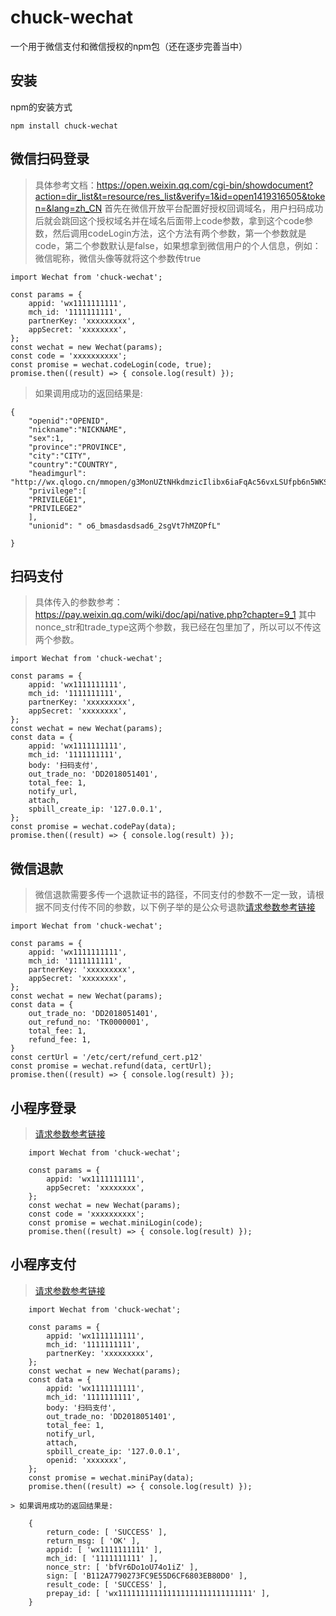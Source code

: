 # chuck-wechat
一个用于微信支付和微信授权的npm包（还在逐步完善当中）
## 安装
npm的安装方式

```
npm install chuck-wechat
```


## 微信扫码登录

> 具体参考文档：https://open.weixin.qq.com/cgi-bin/showdocument?action=dir_list&t=resource/res_list&verify=1&id=open1419316505&token=&lang=zh_CN
> 首先在微信开放平台配置好授权回调域名，用户扫码成功后就会跳回这个授权域名并在域名后面带上code参数，拿到这个code参数，然后调用codeLogin方法，这个方法有两个参数，第一个参数就是code，第二个参数默认是false，如果想拿到微信用户的个人信息，例如：微信昵称，微信头像等就将这个参数传true


    import Wechat from 'chuck-wechat';

    const params = {
        appid: 'wx1111111111',
        mch_id: '1111111111',
        partnerKey: 'xxxxxxxxx',
        appSecret: 'xxxxxxxx',
    };
    const wechat = new Wechat(params);
    const code = 'xxxxxxxxxx';
    const promise = wechat.codeLogin(code, true);
    promise.then((result) => { console.log(result) });

> 如果调用成功的返回结果是:

    {
        "openid":"OPENID",
        "nickname":"NICKNAME",
        "sex":1,
        "province":"PROVINCE",
        "city":"CITY",
        "country":"COUNTRY",
        "headimgurl": "http://wx.qlogo.cn/mmopen/g3MonUZtNHkdmzicIlibx6iaFqAc56vxLSUfpb6n5WKSYVY0ChQKkiaJSgQ1dZuTOgvLLrhJbERQQ4eMsv84eavHiaiceqxibJxCfHe/0",
        "privilege":[
        "PRIVILEGE1",
        "PRIVILEGE2"
        ],
        "unionid": " o6_bmasdasdsad6_2sgVt7hMZOPfL"

    }
## 扫码支付
> 具体传入的参数参考：https://pay.weixin.qq.com/wiki/doc/api/native.php?chapter=9_1 其中nonce_str和trade_type这两个参数，我已经在包里加了，所以可以不传这两个参数。

```
import Wechat from 'chuck-wechat';

const params = {
    appid: 'wx1111111111',
    mch_id: '1111111111',
    partnerKey: 'xxxxxxxxx',
    appSecret: 'xxxxxxxx',
};
const wechat = new Wechat(params);
const data = {
    appid: 'wx1111111111',
    mch_id: '1111111111',
    body: '扫码支付',
    out_trade_no: 'DD2018051401',
    total_fee: 1,
    notify_url,
    attach,
    spbill_create_ip: '127.0.0.1',
};
const promise = wechat.codePay(data);
promise.then((result) => { console.log(result) });
```

## 微信退款

> 微信退款需要多传一个退款证书的路径，不同支付的参数不一定一致，请根据不同支付传不同的参数，以下例子举的是公众号退款[请求参数参考链接](https://pay.weixin.qq.com/wiki/doc/api/jsapi.php?chapter=9_4)

```
import Wechat from 'chuck-wechat';

const params = {
    appid: 'wx1111111111',
    mch_id: '1111111111',
    partnerKey: 'xxxxxxxxx',
    appSecret: 'xxxxxxxx',
};
const wechat = new Wechat(params);
const data = {
    out_trade_no: 'DD2018051401',
    out_refund_no: 'TK0000001',
    total_fee: 1,
    refund_fee: 1,        
}
const certUrl = '/etc/cert/refund_cert.p12'
const promise = wechat.refund(data, certUrl);
promise.then((result) => { console.log(result) });

```

## 小程序登录

> [请求参数参考链接](https://developers.weixin.qq.com/miniprogram/dev/api/code2Session.html)

```
    import Wechat from 'chuck-wechat';

    const params = {
        appid: 'wx1111111111',
        appSecret: 'xxxxxxxx',
    };
    const wechat = new Wechat(params);
    const code = 'xxxxxxxxxx';
    const promise = wechat.miniLogin(code);
    promise.then((result) => { console.log(result) });
```

## 小程序支付

>[请求参数参考链接](https://pay.weixin.qq.com/wiki/doc/api/wxa/wxa_api.php?chapter=9_1)

```
    import Wechat from 'chuck-wechat';

    const params = {
        appid: 'wx1111111111',
        mch_id: '1111111111',
        partnerKey: 'xxxxxxxxx',
    };
    const wechat = new Wechat(params);
    const data = {
        appid: 'wx1111111111',
        mch_id: '1111111111',
        body: '扫码支付',
        out_trade_no: 'DD2018051401',
        total_fee: 1,
        notify_url,
        attach,
        spbill_create_ip: '127.0.0.1',
        openid: 'xxxxxxx',
    };
    const promise = wechat.miniPay(data);
    promise.then((result) => { console.log(result) });

> 如果调用成功的返回结果是:

    {
        return_code: [ 'SUCCESS' ],
        return_msg: [ 'OK' ],
        appid: [ 'wx1111111111' ],
        mch_id: [ '1111111111' ],
        nonce_str: [ 'bfVr6Do1oU74o1iZ' ],
        sign: [ 'B112A7790273FC9E55D6CF6803EB80D0' ],
        result_code: [ 'SUCCESS' ],
        prepay_id: [ 'wx111111111111111111111111111111' ],
    }
```
